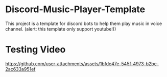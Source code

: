 # Discord-Music-Player-Template
 This project is a template for discord bots to help them play music in voice channel. (alert: this template only support youtube!))

# Testing Video


https://github.com/user-attachments/assets/1bfde47e-545f-4973-b2be-2ac633a951ef

